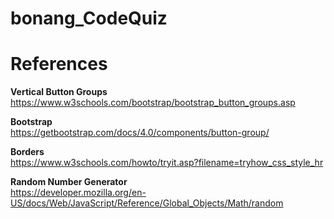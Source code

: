 # bonang_CodeQuiz

# References 
<b> Vertical Button Groups </b> <br> 
https://www.w3schools.com/bootstrap/bootstrap_button_groups.asp

<b> Bootstrap </b> <br> 
https://getbootstrap.com/docs/4.0/components/button-group/

<b> Borders </b> <br>
https://www.w3schools.com/howto/tryit.asp?filename=tryhow_css_style_hr

<b> Random Number Generator </b> <br>
https://developer.mozilla.org/en-US/docs/Web/JavaScript/Reference/Global_Objects/Math/random
